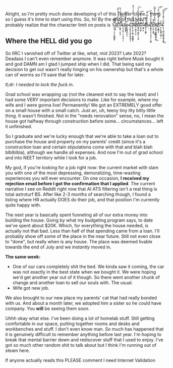 Alright, so I'm pretty much done developing v1 of this Twitter-clone... thing so I guess it's time to start using this. So, hi! By the end of this you'll probably realize that the character limit on posts is 1̵̨̡̭̜̣̝̖̗̩͈͚̻͚͍̿̄͆͂̀͝ͅ.̵̨̠͔̥͐̓̏͋͂8̷͓̈́̾̈́̀̂̾̾͑̓̀̿̚̕͠7̷̡̞͇̦̦̗̮̹̭̿͒̈́͑́̓͐͊́̉͑̉4̶̨̧̩̹̺͉̹̦̖̩̟̮̘̹͙̀͆̄̄̍̈́̉͠3̵̞̼̮̙̟̙͛̀̄̉͌̈͊͐̂̂̀͝e̴̢̡̳̰̭͚̖̦̺͔͗́̄4̷̡̩̺̞̟̘͈̼̫͎̭̝̘͍̘͎̊̒͝7̸̡̨̢̼̣͓͕̻̜͔̻͚͍̻̟͆̀̓͑̏͊̊͗̈̿̾̉̈́̾͆4̸̠̜̠͇̫̜̞̜͈͋͊̀̎͛̓8̴̧̛̺̘͖̜̖̻̰̹̜͎̠̭̱̾̀͐̈́͛̄̏̔͑̒͆͛́͐̚͠5̶̧̛͓̘̻̙̐̀̀̍̾̒̔̾͊́̚̚͝7̷̱͖̟̹͍̎̾̾̓͝4̸͔̬̜̠̜̪̳̹̋̌̕8̷̹̣̏̌͂̓̈́̽̏̈́́͊͠4̸̨̡͇͍͎͔͎͔̱̦̬͔̜͕̰̺̙͛͌̍̃̋̍́͊̔̂̑͗̃̚̚̚3̷̙̝̫͕͙̝̲̿̔͋͜͜ͅ9̶̧̮̟̺̠͚͍̯̮̟͍̳̣͇́̈́̿̉̽̉͋̄̓̀̊̂͆͊̕͜0̸̨̗̺̳͓̞̦̿̈̆̓͑̅̐͐̑͆̈́̎̒̕͝͝7̷̧͎̙̫͎̳͓̖̺̥̹͔̑̽͒4̴̧̨̨̜̺̘̺̣͖͇͓̝͇͕̮̳̄̋̆̏͛́̿̊̓̄̀͆͂͜͝͝


## Where the HELL did you go

So IIRC I vanished off of Twitter at like, what, mid 2023? Late 2022? Deadass I can't even remember anymore. It was right before Musk bought it and god DAMN am I glad I jumped ship when I did. That being said my decision to get out wasn't really hinging on his ownership but that's a whole can of worms so I'll save that for later.

*tl;dr: I needed to lock the fuck in.*

Grad school was wrapping up (not the cleanest exit to say the least) and I had some VERY important decisions to make. Like for example, where my wife and I were gonna live! Permanently! We got an EXTREMELY good offer on a small house with a small catch. Just an, uh, teeny tiny itty bitty little thing. It wasn't finished. Not in the "needs renovation" sense, no, I mean the house got halfway through construction before some... circumstances... left it unfinished.

So I graduate and we're lucky enough that we're able to take a loan out to purchase the house and property on my parents' credit (since it's a construction loan and certain stipulations come with that and blah blah blblblbla), although we handle all expenses. And now I'm out of grad school and into NEET territory while I look for a job.

My god, if you're looking for a job right now: the current market with slam you with one of the most depressing, demoralizing, time-wasting experiences you will ever encounter. On one occasion, **I received my rejection email before I got the confirmation that I applied**. The current narrative I see on Reddit right now that AI ATS filtering isn't a real thing is total astroturf BS. After like 2-3 months of searching though, I found a listing where HR actually DOES do their job, and that position I'm currently quite happy with.

The next year is basically spent funneling all of our extra money into building the house. Going by what my budgeting program says, to date we've spent about $20K. Which, for everything the house needed, is actually not that bad. Less than half of that spending came from a loan. I'll probably show off some of the place in the near future. Still not even close to "done", but really when is any house. The place was deemed livable towards the end of July and we *instantly* moved in.

**The same week:**
- One of our cars completely shit the bed. We kinda saw it coming, the car was not exactly in the best state when we bought it. We were hoping we'd get another year out of it though. So there went another chunk of change and another loan to sell our souls with. The usual.
- Wife got new job.

We also brought to our new place my parents' cat that had really bonded with us. And about a month later, we adopted him a sister so he could have company. You **will** be seeing them soon.

Uhhh okay what else. I've been doing a lot of homelab stuff. Still getting comfortable in our space, putting together rooms and desks and workbenches and stuff. I don't even know man. So much has happened that it is genuinely difficult to remember anything before last year. I'm hoping to break that mental barrier down and rediscover stuff that I used to enjoy. I've got so much other random shit to talk about but I think I'm running out of steam here.

If anyone actually reads this PLEASE comment I need Internet Validation